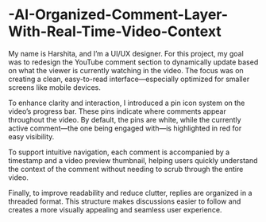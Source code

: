 # -AI-Organized-Comment-Layer-With-Real-Time-Video-Context

My name is Harshita, and I’m a UI/UX designer.
For this project, my goal was to redesign the YouTube comment section to dynamically update based on what the viewer is currently watching in the video. The focus was on creating a clean, easy-to-read interface—especially optimized for smaller screens like mobile devices.

To enhance clarity and interaction, I introduced a pin icon system on the video’s progress bar. These pins indicate where comments appear throughout the video. By default, the pins are white, while the currently active comment—the one being engaged with—is highlighted in red for easy visibility.

To support intuitive navigation, each comment is accompanied by a timestamp and a video preview thumbnail, helping users quickly understand the context of the comment without needing to scrub through the entire video.

Finally, to improve readability and reduce clutter, replies are organized in a threaded format. This structure makes discussions easier to follow and creates a more visually appealing and seamless user experience.
